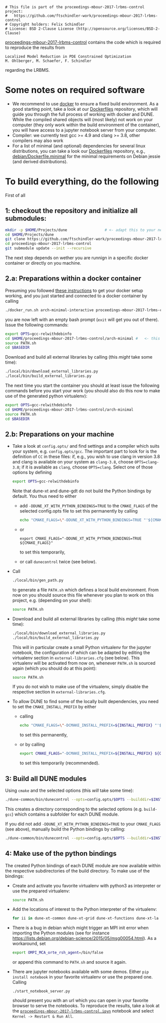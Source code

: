 ```
# This file is part of the proceedings-mbour-2017-lrbms-control project:
#   https://github.com/ftschindler-work/proceedings-mbour-2017-lrbms-control
# Copyright holders: Felix Schindler
# License: BSD 2-Clause License (http://opensource.org/licenses/BSD-2-Clause)
```

[proceedings-mbour-2017-lrbms-control](https://github.com/ftschindler-work/proceedings-mbour-2017-lrbms-control)
contains the code which is required to reproduce the results from
```
Localized Model Reduction in PDE Constrained Optimization
M. Ohlberger, M. Schaefer, F. Schindler
```
regarding the LRBMS.


# Some notes on required software

* We recommend to use [docker](https://www.docker.com/) to ensure a fixed build environment.
  As a good starting point, take a look at our [Dockerfiles](https://github.com/dune-community/Dockerfiles) repository, which will guide you through the full process of working with docker and DUNE.
  While the compiled shared objects will (most likely) not work on your computer (they only work within the build environment of the container), you will have access to a jupyter notebook server from your computer.
* Compiler: we currently test gcc >= 4.9 and clang >= 3.8, other compilers may also work
* For a list of minimal (and optional) dependencies for several linux distributions, you can take a look our
  [Dockerfiles](https://github.com/dune-community/Dockerfiles) repository, e.g.,
  [debian/Dockerfile.minimal](https://github.com/dune-community/Dockerfiles/blob/master/debian/Dockerfile.minimal)
  for the minimal requirements on Debian jessie (and derived distributions).


# To build everything, do the following

First of all

## 1: checkout the repository and initialize all submodules:

```bash
mkdir -p $HOME/Projects/dune                 # <- adapt this to your needs
cd $HOME/Projects/dune
git clone https://github.com/ftschindler-work/proceedings-mbour-2017-lrbms-control.git
cd proceedings-mbour-2017-lrbms-control
git submodule update --init --recursive
```

The next step depends on wether you are runnign in a specific docker container or directly on you machine.

## 2.a: Preparations within a docker container

Presuming you followed [these instructions](https://github.com/dune-community/Dockerfiles/blob/master/README.md) to get your docker setup working, and you just started and connected to a docker container by calling

```bash
./docker_run.sh arch-minimal-interactive proceedings-mbour-2017-lrbms-control /bin/bash
```

you are now left with an empty bash prompt (`exit` will get you out of there).
Issue the following commands:

```bash
export OPTS=gcc-relwithdebinfo
cd $HOME/proceedings-mbour-2017-lrbms-control/arch-minimal #   <- this should match the docker container you are running 
source PATH.sh
cd $BASEDIR
```

Download and build all external libraries by calling (this _might_ take some time):

```bash
./local/bin/download_external_libraries.py
./local/bin/build_external_libraries.py
```

The next time you start the container you should at least issue the following commands before you start your work (you should also do this now to make use of the generated python virtualenv):

```bash
export OPTS=gcc-relwithdebinfo
cd $HOME/proceedings-mbour-2017-lrbms-control/arch-minimal
source PATH.sh
cd $BASEDIR
```

## 2.b: Preparations on your machine

* Take a look at `config.opts/` and find settings and a compiler which suits your system, e.g. `config.opts/gcc`.
  The important part to look for is the definition of `CC` in these files: if, e.g., you wish to use clang in version 3.8 and clang is available on your system as `clang-3.8`, choose `OPTS=clang-3.8`; if it is available as `clang`, choose `OPTS=clang`.
  Select one of those options by defining
  
  ```bash
  export OPTS=gcc-relwithdebinfo
  ```

  Note that dune-xt and dune-gdt do not build the Python bindings by default.
  You thus need to either

  - add `-DDUNE_XT_WITH_PYTHON_BINDINGS=TRUE` to the `CMAKE_FLAGS` of the selected config.opts file to set this permanently by calling
    ```bash
    echo "CMAKE_FLAGS=\"-DDUNE_XT_WITH_PYTHON_BINDINGS=TRUE "'${CMAKE_FLAGS}'"\"" >> config.opts/$OPTS
    ```

  - or
    ```
    export CMAKE_FLAGS="-DDUNE_XT_WITH_PYTHON_BINDINGS=TRUE ${CMAKE_FLAGS}"
    ```
    to set this temporarily,
  - or call `dunecontrol` twice (see below).
  
* Call

  ```bash
  ./local/bin/gen_path.py
  ```
  
  to generate a file `PATH.sh` which defines a local build environment. From now on you should source this file
  whenever you plan to work on this project, e.g. (depending on your shell):
  
  ```bash
  source PATH.sh
  ```

* Download and build all external libraries by calling (this _might_ take some time):

  ```bash
  ./local/bin/download_external_libraries.py
  ./local/bin/build_external_libraries.py
  ```

  This will in particular create a small Python virtualenv for the jupyter notebook, the configuration of which can be adapted by editing the virtualenv section in `external-libraries.cfg` (see below).
  This virtualenv will be activated from now on, whenever `PATH.sh` is sourced again (which you should do at this point):

  ```bash
  source PATH.sh
  ```
  If you do not wish to make use of the virtualenv, simply disable the respective section in `external-libraries.cfg`.

* To allow DUNE to find some of the locally built dependencies, you need to set the `CMAKE_INSTALL_PREFIX` by either

  - calling

    ```bash
    echo "CMAKE_FLAGS=\"-DCMAKE_INSTALL_PREFIX=${INSTALL_PREFIX} "'${CMAKE_FLAGS}'"\"" >> config.opts/$OPTS
    ```

    to set this permanently,
  
  - or by calling

    ```bash
    export CMAKE_FLAGS="-DCMAKE_INSTALL_PREFIX=${INSTALL_PREFIX} ${CMAKE_FLAGS}"
    ```
  
    to set this temporarily (recommended).

## 3: Build all DUNE modules

Using `cmake` and the selected options (this _will_ take some time):

```bash
./dune-common/bin/dunecontrol --opts=config.opts/$OPTS --builddir=$INSTALL_PREFIX/../build-$OPTS all
```
  
This creates a directory corresponding to the selected options (e.g. `build-gcc`) which contains a subfolder for each DUNE module.

If you did not add `-DDUNE_XT_WITH_PYTHON_BINDINGS=TRUE` to your `CMAKE_FLAGS` (see above), manually build the Python bindings by calling:

```bash
./dune-common/bin/dunecontrol --opts=config.opts/$OPTS --builddir=$INSTALL_PREFIX/../build-$OPTS bexec "make -j 1 bindings || echo no bindings"
```

## 4: Make use of the python bindings

The created Python bindings of each DUNE module are now available within the respective subdirectories of the build directory.
To make use of the bindings:

* Create and activate you favorite virtualenv with python3 as interpreter or use the prepared virtualenv:

  ```bash
  source PATH.sh
  ```

* Add the locations of interest to the Python interpreter of the virtualenv:

  ```bash
  for ii in dune-xt-common dune-xt-grid dune-xt-functions dune-xt-la dune-gdt; do echo "$INSTALL_PREFIX/../build-$OPTS/$ii" > "$(python -c 'from distutils.sysconfig import get_python_lib; print(get_python_lib())')/$ii.pth"; done
  ```

* There is a bug in debian which might trigger an MPI init error when importing the Python modules (see for instance https://lists.debian.org/debian-science/2015/05/msg00054.html).
  As a workaround, set

  ```bash
  export OMPI_MCA_orte_rsh_agent=/bin/false
  ```

  or append this command to `PATH.sh` and source it again.

* There are jupyter notebooks available with some demos. Either `pip install notebook` in your favorite virtualenv or
  use the prepared one. Calling

  ```
  ./start_notebook_server.py
  ```

  should present you with an url which you can open in your favorite browser to serve the notebooks.
  To reproduce the results, take a look at the [`proceedings-mbour-2017-lrbms-control.ipyn`](https://github.com/ftschindler-work/proceedings-mbour-2017-lrbms-control/blob/master/notebooks/proceedings-mbour-2017-lrbms-control.ipynb) notebook and select `Kernel -> Restart & Run All`.
